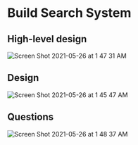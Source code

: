 # Build Search System

## High-level design
![Screen Shot 2021-05-26 at 1 47 31 AM](https://user-images.githubusercontent.com/8989447/119622411-5ad3c600-bdc4-11eb-81a5-bfaba3df4fc0.png)

## Design
![Screen Shot 2021-05-26 at 1 45 47 AM](https://user-images.githubusercontent.com/8989447/119622163-252edd00-bdc4-11eb-8586-ff23e7307c92.png)

## Questions
![Screen Shot 2021-05-26 at 1 48 37 AM](https://user-images.githubusercontent.com/8989447/119622614-8a82ce00-bdc4-11eb-93cd-6f0842c422c9.png)
